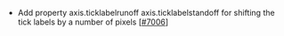  - Add property axis.ticklabelrunoff axis.ticklabelstandoff for shifting the tick labels by a number of pixels [[#7006](https://github.com/plotly/plotly.js/pull/7006)]
